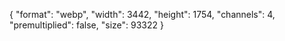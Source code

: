 {
  "format": "webp",
  "width": 3442,
  "height": 1754,
  "channels": 4,
  "premultiplied": false,
  "size": 93322
}